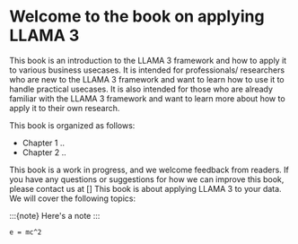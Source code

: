 # Welcome to the book on applying LLAMA 3

This book is an introduction to the LLAMA 3 framework and how to apply it to various business usecases. It is intended for professionals/ researchers who are new to the LLAMA 3 framework and want to learn how to use it to handle practical usecases. It is also intended for those who are already familiar with the LLAMA 3 framework and want to learn more about how to apply it to their own research.

This book is organized as follows:

- Chapter 1 ..
- Chapter 2 ..

This book is a work in progress, and we welcome feedback from readers. If you have any questions or suggestions for how we can improve this book, please contact us at [] This book is about applying LLAMA 3 to your data.  We will cover the following topics:

:::{note}
Here's a note
:::

```
e = mc^2
```

```{tableofcontents}
```
